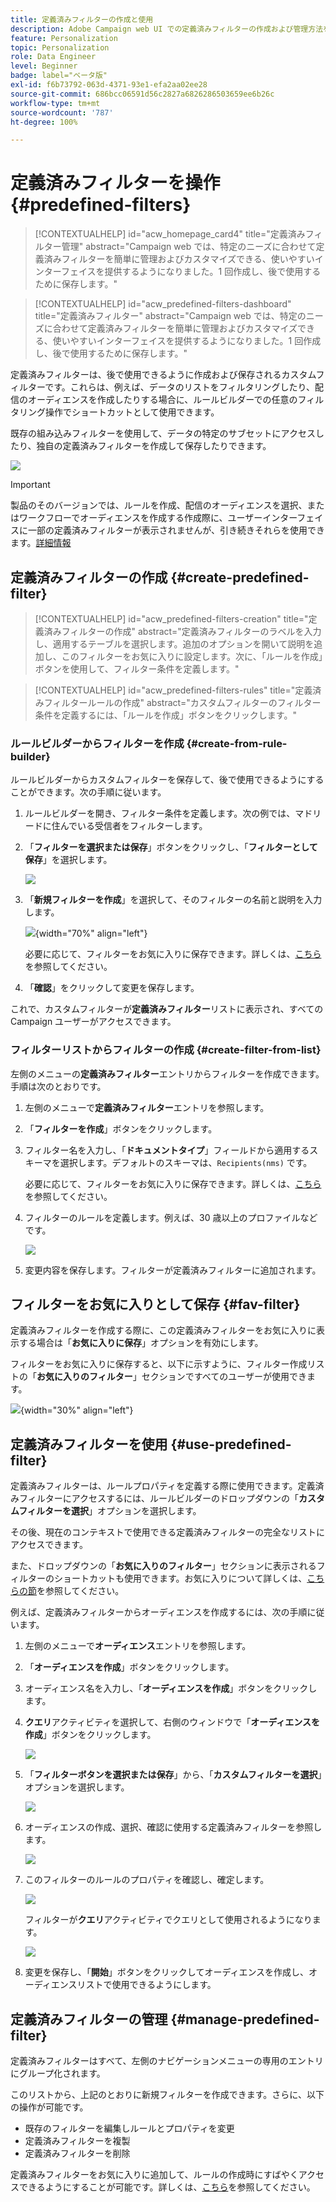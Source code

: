 ```yaml
---
title: 定義済みフィルターの作成と使用
description: Adobe Campaign web UI での定義済みフィルターの作成および管理方法を学ぶ
feature: Personalization
topic: Personalization
role: Data Engineer
level: Beginner
badge: label="ベータ版"
exl-id: f6b73792-063d-4371-93e1-efa2aa02ee28
source-git-commit: 686bcc06591d56c2827a6826286503659ee6b26c
workflow-type: tm+mt
source-wordcount: '787'
ht-degree: 100%

---
```


# 定義済みフィルターを操作 {#predefined-filters}

>[!CONTEXTUALHELP]
>id="acw_homepage_card4"
>title="定義済みフィルター管理"
>abstract="Campaign web では、特定のニーズに合わせて定義済みフィルターを簡単に管理およびカスタマイズできる、使いやすいインターフェイスを提供するようになりました。1 回作成し、後で使用するために保存します。"

>[!CONTEXTUALHELP]
>id="acw_predefined-filters-dashboard"
>title="定義済みフィルター"
>abstract="Campaign web では、特定のニーズに合わせて定義済みフィルターを簡単に管理およびカスタマイズできる、使いやすいインターフェイスを提供するようになりました。1 回作成し、後で使用するために保存します。"

定義済みフィルターは、後で使用できるように作成および保存されるカスタムフィルターです。これらは、例えば、データのリストをフィルタリングしたり、配信のオーディエンスを作成したりする場合に、ルールビルダーでの任意のフィルタリング操作でショートカットとして使用できます。

既存の組み込みフィルターを使用して、データの特定のサブセットにアクセスしたり、独自の定義済みフィルターを作成して保存したりできます。

![](assets/predefined-filters-menu.png)

>[!IMPORTANT]
>
>製品のそのバージョンでは、ルールを作成、配信のオーディエンスを選択、またはワークフローでオーディエンスを作成する作成際に、ユーザーインターフェイスに一部の定義済みフィルターが表示されませんが、引き続きそれらを使用できます。[詳細情報](guardrails.md#predefined-filters-filters-guardrails-limitations)


## 定義済みフィルターの作成 {#create-predefined-filter}

>[!CONTEXTUALHELP]
>id="acw_predefined-filters-creation"
>title="定義済みフィルターの作成"
>abstract="定義済みフィルターのラベルを入力し、適用するテーブルを選択します。追加のオプションを開いて説明を追加し、このフィルターをお気に入りに設定します。次に、「ルールを作成」ボタンを使用して、フィルター条件を定義します。"

>[!CONTEXTUALHELP]
>id="acw_predefined-filters-rules"
>title="定義済みフィルタールールの作成"
>abstract="カスタムフィルターのフィルター条件を定義するには、「ルールを作成」ボタンをクリックします。"

### ルールビルダーからフィルターを作成 {#create-from-rule-builder}

ルールビルダーからカスタムフィルターを保存して、後で使用できるようにすることができます。次の手順に従います。

1. ルールビルダーを開き、フィルター条件を定義します。次の例では、マドリードに住んでいる受信者をフィルターします。
1. 「**フィルターを選択または保存**」ボタンをクリックし、「**フィルターとして保存**」を選択します。

   ![](assets/predefined-filters-save.png)

1. 「**新規フィルターを作成**」を選択して、そのフィルターの名前と説明を入力します。

   ![](assets/predefined-filters-save-filter.png){width="70%" align="left"}

   必要に応じて、フィルターをお気に入りに保存できます。詳しくは、[こちら](#fav-filter)を参照してください。

1. 「**確認**」をクリックして変更を保存します。

これで、カスタムフィルターが&#x200B;**定義済みフィルター**&#x200B;リストに表示され、すべての Campaign ユーザーがアクセスできます。

### フィルターリストからフィルターの作成 {#create-filter-from-list}

左側のメニューの&#x200B;**定義済みフィルター**&#x200B;エントリからフィルターを作成できます。手順は次のとおりです。

1. 左側のメニューで&#x200B;**定義済みフィルター**&#x200B;エントリを参照します。
1. 「**フィルターを作成**」ボタンをクリックします。
1. フィルター名を入力し、「**ドキュメントタイプ**」フィールドから適用するスキーマを選択します。デフォルトのスキーマは、`Recipients(nms)` です。

   必要に応じて、フィルターをお気に入りに保存できます。詳しくは、[こちら](#fav-filter)を参照してください。

1. フィルターのルールを定義します。例えば、30 歳以上のプロファイルなどです。

   ![](assets/filter-30+.png)

1. 変更内容を保存します。フィルターが定義済みフィルターに追加されます。

## フィルターをお気に入りとして保存 {#fav-filter}

定義済みフィルターを作成する際に、この定義済みフィルターをお気に入りに表示する場合は「**お気に入りに保存**」オプションを有効にします。


フィルターをお気に入りに保存すると、以下に示すように、フィルター作成リストの「**お気に入りのフィルター**」セクションですべてのユーザーが使用できます。

![](assets/predefined-filters-favorite.png){width="30%" align="left"}

## 定義済みフィルターを使用 {#use-predefined-filter}

定義済みフィルターは、ルールプロパティを定義する際に使用できます。定義済みフィルターにアクセスするには、ルールビルダーのドロップダウンの「**カスタムフィルターを選択**」オプションを選択します。

その後、現在のコンテキストで使用できる定義済みフィルターの完全なリストにアクセスできます。

また、ドロップダウンの「**お気に入りのフィルター**」セクションに表示されるフィルターのショートカットも使用できます。お気に入りについて詳しくは、[こちらの節](#fav-filter)を参照してください。

例えば、定義済みフィルターからオーディエンスを作成するには、次の手順に従います。

1. 左側のメニューで&#x200B;**オーディエンス**&#x200B;エントリを参照します。
1. 「**オーディエンスを作成**」ボタンをクリックします。
1. オーディエンス名を入力し、「**オーディエンスを作成**」ボタンをクリックします。
1. **クエリ**&#x200B;アクティビティを選択して、右側のウィンドウで「**オーディエンスを作成**」ボタンをクリックします。

   ![](assets//build-audience-from-filter.png)

1. 「**フィルターボタンを選択または保存**」から、「**カスタムフィルターを選択**」オプションを選択します。

   ![](assets/build-audience-select-custom-filter.png)

1. オーディエンスの作成、選択、確認に使用する定義済みフィルターを参照します。

   ![](assets/build-audience-filter-list.png)

1. このフィルターのルールのプロパティを確認し、確定します。

   ![](assets/build-audience-check.png)

   フィルターが&#x200B;**クエリ**&#x200B;アクティビティでクエリとして使用されるようになります。

   ![](assets/build-audience-confirm.png)

1. 変更を保存し、「**開始**」ボタンをクリックしてオーディエンスを作成し、オーディエンスリストで使用できるようにします。

## 定義済みフィルターの管理 {#manage-predefined-filter}

定義済みフィルターはすべて、左側のナビゲーションメニューの専用のエントリにグループ化されます。

このリストから、上記のとおりに新規フィルターを作成できます。さらに、以下の操作が可能です。

* 既存のフィルターを編集しルールとプロパティを変更
* 定義済みフィルターを複製
* 定義済みフィルターを削除

定義済みフィルターをお気に入りに追加して、ルールの作成時にすばやくアクセスできるようにすることが可能です。詳しくは、[こちら](#fav-filter)を参照してください。

<!--
## Built-in predefined filters {#ootb-predefined-filter}

Campaign comes with a set of predefined filters, built from the client console. These filters can be used to define your audiences, and rules. They must not be modified.
-->
